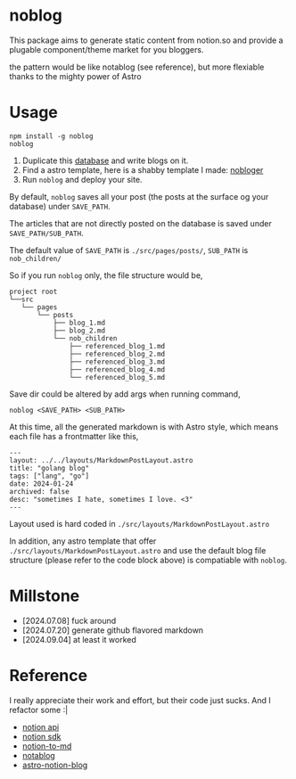# noblog

This package aims to generate static content from notion.so and provide a plugable component/theme market for you bloggers.

the pattern would be like notablog (see reference), but more flexiable thanks to the mighty power of Astro

# Usage 

```
npm install -g noblog
noblog
```

1. Duplicate this [database](https://www.notion.so/humbornjo/fa0faae85c504934a4a86cfa70302850?v=2abd1079ae134fbd8df2604765baa1df) and write blogs on it.
2. Find a astro template, here is a shabby template I made: [nobloger](https://github.com/humbornjo/nobloger)
3. Run `noblog` and deploy your site.

By default, `noblog` saves all your post (the posts at the surface og your database) under `SAVE_PATH`. 

The articles that are not directly posted on the database is saved under `SAVE_PATH/SUB_PATH`.

The default value of `SAVE_PATH` is `./src/pages/posts/`, `SUB_PATH` is `nob_children/`  

So if you run `noblog` only, the file structure would be,

```
project root
└──src
   └── pages
       └── posts
           ├── blog_1.md
           ├── blog_2.md
           └── nob_children
               ├── referenced_blog_1.md
               ├── referenced_blog_2.md
               ├── referenced_blog_3.md
               ├── referenced_blog_4.md
               └── referenced_blog_5.md
```

Save dir could be altered by add args when running command,

```
noblog <SAVE_PATH> <SUB_PATH>
```

At this time, all the generated markdown is with Astro style, which means each file has a frontmatter like this,

```
---
layout: ../../layouts/MarkdownPostLayout.astro
title: "golang blog"
tags: ["lang", "go"]
date: 2024-01-24
archived: false
desc: "sometimes I hate, sometimes I love. <3"
---
```

Layout used is hard coded in `./src/layouts/MarkdownPostLayout.astro`

In addition, any astro template that offer `./src/layouts/MarkdownPostLayout.astro` and use the default blog file structure (please refer to the code block above) is compatiable with `noblog`.


# Millstone
* \[2024.07.08\] fuck around
* \[2024.07.20\] generate github flavored markdown
* \[2024.09.04\] at least it worked

# Reference 
I really appreciate their work and effort, but their code just sucks. And I refactor some :|

* [notion api](https://developers.notion.com/reference/intro)
* [notion sdk](https://developers.notion.com/docs/getting-started)
* [notion-to-md](https://github.com/souvikinator/notion-to-md)
* [notablog](https://github.com/dragonman225/notablog)
* [astro-notion-blog](https://github.com/otoyo/astro-notion-blog)
